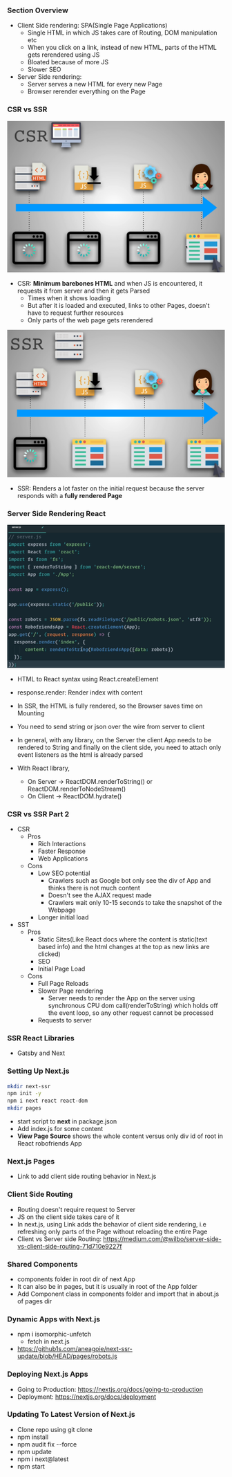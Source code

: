 ### Section Overview 

* Client Side rendering: SPA(Single Page Applications)
  * Single HTML in which JS takes care of Routing, DOM manipulation etc
  * When you click on a link, instead of new HTML, parts of the HTML gets rerendered using JS
  * Bloated because of more JS
  * Slower SEO
* Server Side rendering:
  * Server serves a new HTML for every new Page
  * Browser rerender everything on the Page

### CSR vs SSR

![csr](../img/csr.png)

* CSR: **Minimum barebones HTML** and when JS is encountered, it requests it from server and then it gets Parsed
  * Times when it shows loading
  * But after it is loaded and executed, links to other Pages, doesn't have to request further resources
  * Only parts of the web page gets rerendered

![ssr](../img/ssr.png)

* SSR: Renders a lot faster on the initial request because the server responds with a **fully rendered Page**

### Server Side Rendering React

![ssr_server](../img/ssr_server.png)
* HTML to React syntax using React.createElement
* response.render: Render index with content

* In SSR, the HTML is fully rendered, so the Browser saves time on Mounting
* You need to send string or json over the wire from server to client
* In general, with any library, on the Server the client App needs to be rendered to String and finally on the client side, you need to attach only event listeners as the html is already parsed
* With React library,
  * On Server -> ReactDOM.renderToString() or ReactDOM.renderToNodeStream()
  * On Client -> ReactDOM.hydrate()

### CSR vs SSR Part 2

* CSR
  * Pros
    * Rich Interactions
    * Faster Response
    * Web Applications
  * Cons
    * Low SEO potential
      * Crawlers such as Google bot only see the div of App and thinks there is not much content
      * Doesn't see the AJAX request made
      * Crawlers wait only 10-15 seconds to take the snapshot of the Webpage
    * Longer initial load
* SST
  * Pros
    * Static Sites(Like React docs where the content is static(text based info) and the html changes at the top as new links are clicked)
    * SEO
    * Initial Page Load
  * Cons
    * Full Page Reloads
    * Slower Page rendering
      * Server needs to render the App on the server using synchronous CPU dom call(renderToString) which holds off the event loop, so any other request cannot be processed
    * Requests to server

### SSR React Libraries

* Gatsby and Next

### Setting Up Next.js

```sh
mkdir next-ssr
npm init -y
npm i next react react-dom
mkdir pages
```
* start script to **next** in package.json 
* Add index.js for some content
* **View Page Source** shows the whole content versus only div id of root in React robofriends App

### Next.js Pages

* Link to add client side routing behavior in Next.js

### Client Side Routing

* Routing doesn't require request to Server
* JS on the client side takes care of it
* In next.js, using Link adds the behavior of client side rendering, i.e refreshing only parts of the Page without reloading the entire Page
* Client vs Server side Routing: https://medium.com/@wilbo/server-side-vs-client-side-routing-71d710e9227f

### Shared Components

* components folder in root dir of next App
* It can also be in pages, but it is usually in root of the App folder
* Add Component class in components folder and import that in about.js of pages dir

### Dynamic Apps with Next.js

* npm i isomorphic-unfetch
  * fetch in next.js
* https://github1s.com/aneagoie/next-ssr-update/blob/HEAD/pages/robots.js

### Deploying Next.js Apps

* Going to Production: https://nextjs.org/docs/going-to-production
* Deployment: https://nextjs.org/docs/deployment

### Updating To Latest Version of Next.js

* Clone repo using git clone
* npm install
* npm audit fix --force
* npm update
* npm i next@latest
* npm start